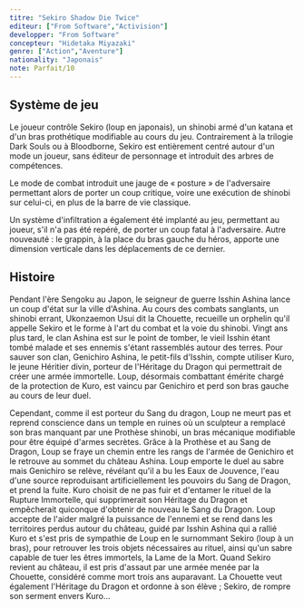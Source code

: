 ```yaml
---
titre: "Sekiro Shadow Die Twice"
editeur: ["From Software","Activision"]
developper: "From Software"
concepteur: "Hidetaka Miyazaki"
genre: ["Action","Aventure"]
nationality: "Japonais"
note: Parfait/10
---
```


## Système de jeu

Le joueur contrôle Sekiro (loup en japonais), un shinobi armé d'un katana et d'un bras prothétique modifiable au cours du jeu. Contrairement à la trilogie Dark Souls ou à Bloodborne, Sekiro est entièrement centré autour d'un mode un joueur, sans éditeur de personnage et introduit des arbres de compétences.

Le mode de combat introduit une jauge de « posture » de l'adversaire permettant alors de porter un coup critique, voire une exécution de shinobi sur celui-ci, en plus de la barre de vie classique.

Un système d'infiltration a également été implanté au jeu, permettant au joueur, s'il n'a pas été repéré, de porter un coup fatal à l'adversaire. Autre nouveauté : le grappin, à la place du bras gauche du héros, apporte une dimension verticale dans les déplacements de ce dernier.

## Histoire

Pendant l'ère Sengoku au Japon, le seigneur de guerre Isshin Ashina lance un coup d'état sur la ville d'Ashina. Au cours des combats sanglants, un shinobi errant, Ukonzaemon Usui dit la Chouette, recueille un orphelin qu'il appelle Sekiro et le forme à l'art du combat et la voie du shinobi. Vingt ans plus tard, le clan Ashina est sur le point de tomber, le vieil Isshin étant tombé malade et ses ennemis s'étant rassemblés autour des terres. Pour sauver son clan, Genichiro Ashina, le petit-fils d'Isshin, compte utiliser Kuro, le jeune Héritier divin, porteur de l'Héritage du Dragon qui permettrait de créer une armée immortelle. Loup, désormais combattant émérite chargé de la protection de Kuro, est vaincu par Genichiro et perd son bras gauche au cours de leur duel.

Cependant, comme il est porteur du Sang du dragon, Loup ne meurt pas et reprend conscience dans un temple en ruines où un sculpteur a remplacé son bras manquant par une Prothèse shinobi, un bras mécanique modifiable pour être équipé d'armes secrètes. Grâce à la Prothèse et au Sang de Dragon, Loup se fraye un chemin entre les rangs de l'armée de Genichiro et le retrouve au sommet du château Ashina. Loup emporte le duel au sabre mais Genichiro se relève, révélant qu'il a bu les Eaux de Jouvence, l'eau d'une source reproduisant artificiellement les pouvoirs du Sang de Dragon, et prend la fuite. Kuro choisit de ne pas fuir et d'entamer le rituel de la Rupture Immortelle, qui supprimerait son Héritage du Dragon et empêcherait quiconque d'obtenir de nouveau le Sang du Dragon. Loup accepte de l'aider malgré la puissance de l'ennemi et se rend dans les territoires perdus autour du château, guidé par Isshin Ashina qui a rallié Kuro et s'est pris de sympathie de Loup en le surnommant Sekiro (loup à un bras), pour retrouver les trois objets nécessaires au rituel, ainsi qu'un sabre capable de tuer les êtres immortels, la Lame de la Mort. Quand Sekiro revient au château, il est pris d'assaut par une armée menée par la Chouette, considéré comme mort trois ans auparavant. La Chouette veut également l'Héritage du Dragon et ordonne à son élève ; Sekiro, de rompre son serment envers Kuro...

